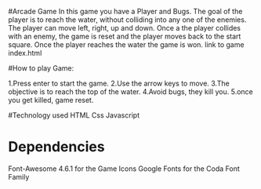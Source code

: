 #Arcade Game
In this game you have a Player and Bugs. The goal of the player is to reach the water, without colliding into any one of the enemies. The player can move left, right, up and down. Once a the player collides with an enemy, the game is reset and the player moves back to the start square. Once the player reaches the water the game is won.
link to game index.html

#How to play Game:

1.Press enter to start the game.
2.Use the arrow keys to move.
3.The objective is to reach the top of the water.
4.Avoid bugs, they kill you.
5.once you get killed, game reset.

#Technology used
HTML
Css
Javascript

# Dependencies
Font-Awesome 4.6.1 for the Game Icons
Google Fonts for the Coda Font Family
